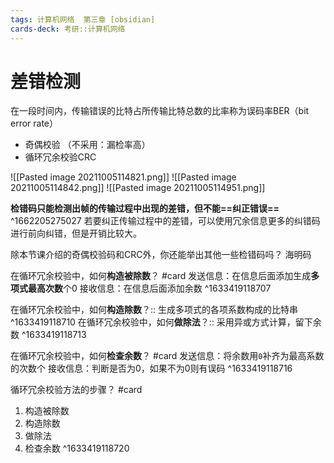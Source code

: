 ```yaml
---
tags: 计算机网络  第三章 [obsidian]
cards-deck: 考研::计算机网络
---
```


# 差错检测
在一段时间内，传输错误的比特占所传输比特总数的比率称为误码率BER（bit error rate）
- 奇偶校验 （不采用：漏检率高）
- 循环冗余校验CRC 

![[Pasted image 20211005114821.png]]
![[Pasted image 20211005114842.png]]
![[Pasted image 20211005114951.png]]


**检错码只能检测出帧的传输过程中出现的差错，但不能==纠正错误==**
^1662205275027
若要纠正传输过程中的差错，可以使用冗余信息更多的纠错码进行前向纠错，但是开销比较大。

除本节课介绍的奇偶校验码和CRC外，你还能举出其他一些检错码吗？
海明码

在循环冗余校验中，如何**构造被除数**？ #card
发送信息：在信息后面添加生成**多项式最高次数**个0
接收信息：在信息后面添加余数
^1633419118707

在循环冗余校验中，如何**构造除数**？:: 生成多项式的各项系数构成的比特串 ^1633419118710
在循环冗余校验中，如何**做除法**？:: 采用异或方式计算，留下余数 ^1633419118713

在循环冗余校验中，如何**检查余数**？ #card 
发送信息：将余数用`0`补齐为最高系数的次数个
接收信息：判断是否为0，如果不为0则有误码
^1633419118716

循环冗余校验方法的步骤？ #card
1. 构造被除数
2. 构造除数
3. 做除法
4. 检查余数
^1633419118720
